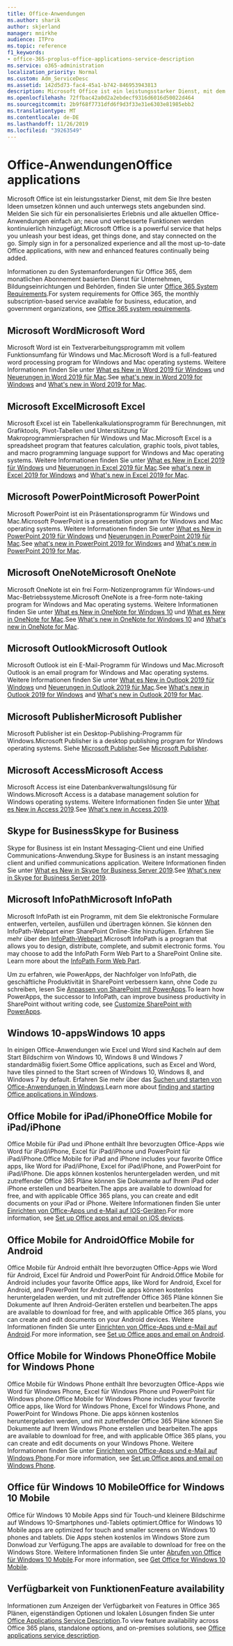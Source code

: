 ```yaml
---
title: Office-Anwendungen
ms.author: sharik
author: skjerland
manager: mnirkhe
audience: ITPro
ms.topic: reference
f1_keywords:
- office-365-proplus-office-applications-service-description
ms.service: o365-administration
localization_priority: Normal
ms.custom: Adm_ServiceDesc
ms.assetid: 142d5d73-fac4-45a1-b742-846953943813
description: Microsoft Office ist ein leistungsstarker Dienst, mit dem Sie Ihre besten Ideen umsetzen können und auch unterwegs stets angebunden sind. Melden Sie sich für ein personalisiertes Erlebnis und alle aktuellen Office-Anwendungen einfach an; neue und verbesserte Funktionen werden kontinuierlich hinzugefügt.
ms.openlocfilehash: 72ffbac42a0d2a2ebdecf9316d6016d50022d464
ms.sourcegitcommit: 2b9f68f7731dfd6f9d3f33e31e6303e81985ebb2
ms.translationtype: MT
ms.contentlocale: de-DE
ms.lasthandoff: 11/26/2019
ms.locfileid: "39263549"
---
```

# <a name="office-applications"></a><span data-ttu-id="6ef84-104">Office-Anwendungen</span><span class="sxs-lookup"><span data-stu-id="6ef84-104">Office applications</span></span>

<span data-ttu-id="6ef84-p102">Microsoft Office ist ein leistungsstarker Dienst, mit dem Sie Ihre besten Ideen umsetzen können und auch unterwegs stets angebunden sind. Melden Sie sich für ein personalisiertes Erlebnis und alle aktuellen Office-Anwendungen einfach an; neue und verbesserte Funktionen werden kontinuierlich hinzugefügt.</span><span class="sxs-lookup"><span data-stu-id="6ef84-p102">Microsoft Office is a powerful service that helps you unleash your best ideas, get things done, and stay connected on the go. Simply sign in for a personalized experience and all the most up-to-date Office applications, with new and enhanced features continually being added.</span></span>
  
<span data-ttu-id="6ef84-107">Informationen zu den Systemanforderungen für Office 365, dem monatlichen Abonnement basierten Dienst für Unternehmen, Bildungseinrichtungen und Behörden, finden Sie unter [Office 365 System Requirements](https://products.office.com/office-system-requirements/#Office365forBEG).</span><span class="sxs-lookup"><span data-stu-id="6ef84-107">For system requirements for Office 365, the monthly subscription-based service available for business, education, and government organizations, see [Office 365 system requirements](https://products.office.com/office-system-requirements/#Office365forBEG).</span></span>
  
## <a name="microsoft-word"></a><span data-ttu-id="6ef84-108">Microsoft Word</span><span class="sxs-lookup"><span data-stu-id="6ef84-108">Microsoft Word</span></span>

<span data-ttu-id="6ef84-109">Microsoft Word ist ein Textverarbeitungsprogramm mit vollem Funktionsumfang für Windows und Mac.</span><span class="sxs-lookup"><span data-stu-id="6ef84-109">Microsoft Word is a full-featured word processing program for Windows and Mac operating systems.</span></span> <span data-ttu-id="6ef84-110">Weitere Informationen finden Sie unter [What es New in Word 2019 für Windows](https://support.office.com/article/what-s-new-in-word-2019-for-windows-d3d31e5e-2bb8-4433-80bb-08279beef4b3) und [Neuerungen in Word 2019 für Mac](https://support.office.com/article/what-s-new-in-word-2019-for-mac-247e0cd4-a758-4b42-a157-42eb8853aef5).</span><span class="sxs-lookup"><span data-stu-id="6ef84-110">See [what's new in Word 2019 for Windows](https://support.office.com/article/what-s-new-in-word-2019-for-windows-d3d31e5e-2bb8-4433-80bb-08279beef4b3) and [What's new in Word 2019 for Mac](https://support.office.com/article/what-s-new-in-word-2019-for-mac-247e0cd4-a758-4b42-a157-42eb8853aef5).</span></span>
  
## <a name="microsoft-excel"></a><span data-ttu-id="6ef84-111">Microsoft Excel</span><span class="sxs-lookup"><span data-stu-id="6ef84-111">Microsoft Excel</span></span>

<span data-ttu-id="6ef84-112">Microsoft Excel ist ein Tabellenkalkulationsprogramm für Berechnungen, mit Grafiktools, Pivot-Tabellen und Unterstützung für Makroprogrammiersprachen für Windows und Mac.</span><span class="sxs-lookup"><span data-stu-id="6ef84-112">Microsoft Excel is a spreadsheet program that features calculation, graphic tools, pivot tables, and macro programming language support for Windows and Mac operating systems.</span></span> <span data-ttu-id="6ef84-113">Weitere Informationen finden Sie unter [What es New in Excel 2019 für Windows](https://support.office.com/article/what-s-new-in-excel-2019-for-windows-5a201203-1155-4055-82a5-82bf0994631f) und [Neuerungen in Excel 2019 für Mac](https://support.office.com/article/what-s-new-in-excel-2019-for-mac-5ce129d3-9e5c-417f-9545-fb6f7b72674d).</span><span class="sxs-lookup"><span data-stu-id="6ef84-113">See [what's new in Excel 2019 for Windows](https://support.office.com/article/what-s-new-in-excel-2019-for-windows-5a201203-1155-4055-82a5-82bf0994631f) and [What's new in Excel 2019 for Mac](https://support.office.com/article/what-s-new-in-excel-2019-for-mac-5ce129d3-9e5c-417f-9545-fb6f7b72674d).</span></span>
  
## <a name="microsoft-powerpoint"></a><span data-ttu-id="6ef84-114">Microsoft PowerPoint</span><span class="sxs-lookup"><span data-stu-id="6ef84-114">Microsoft PowerPoint</span></span>

<span data-ttu-id="6ef84-115">Microsoft PowerPoint ist ein Präsentationsprogramm für Windows und Mac.</span><span class="sxs-lookup"><span data-stu-id="6ef84-115">Microsoft PowerPoint is a presentation program for Windows and Mac operating systems.</span></span> <span data-ttu-id="6ef84-116">Weitere Informationen finden Sie unter [What es New in PowerPoint 2019 für Windows](https://support.office.com/article/what-s-new-in-powerpoint-2019-for-windows-8355a56a-f643-42d2-8454-784fa9b3d109) und [Neuerungen in PowerPoint 2019 für Mac](https://support.office.com/article/what-s-new-in-powerpoint-2019-for-mac-5038ba79-48c5-40f0-adff-11489e5d6fed).</span><span class="sxs-lookup"><span data-stu-id="6ef84-116">See [what's new in PowerPoint 2019 for Windows](https://support.office.com/article/what-s-new-in-powerpoint-2019-for-windows-8355a56a-f643-42d2-8454-784fa9b3d109) and [What's new in PowerPoint 2019 for Mac](https://support.office.com/article/what-s-new-in-powerpoint-2019-for-mac-5038ba79-48c5-40f0-adff-11489e5d6fed).</span></span>
  
## <a name="microsoft-onenote"></a><span data-ttu-id="6ef84-117">Microsoft OneNote</span><span class="sxs-lookup"><span data-stu-id="6ef84-117">Microsoft OneNote</span></span>

<span data-ttu-id="6ef84-118">Microsoft OneNote ist ein frei Form-Notizenprogramm für Windows-und Mac-Betriebssysteme.</span><span class="sxs-lookup"><span data-stu-id="6ef84-118">Microsoft OneNote is a free-form note-taking program for Windows and Mac operating systems.</span></span> <span data-ttu-id="6ef84-119">Weitere Informationen finden Sie unter [What es New in OneNote for Windows 10](https://support.office.com/article/what-s-new-in-onenote-for-windows-10-1477d5de-f4fd-4943-b18a-ff17091161ea) und [What es New in OneNote for Mac](https://support.office.com/article/see-what-s-new-in-onenote-for-mac-c82d3f15-252f-452a-89ba-e09fbe418829).</span><span class="sxs-lookup"><span data-stu-id="6ef84-119">See [What's new in OneNote for Windows 10](https://support.office.com/article/what-s-new-in-onenote-for-windows-10-1477d5de-f4fd-4943-b18a-ff17091161ea) and [What's new in OneNote for Mac](https://support.office.com/article/see-what-s-new-in-onenote-for-mac-c82d3f15-252f-452a-89ba-e09fbe418829).</span></span>
  
## <a name="microsoft-outlook"></a><span data-ttu-id="6ef84-120">Microsoft Outlook</span><span class="sxs-lookup"><span data-stu-id="6ef84-120">Microsoft Outlook</span></span>

<span data-ttu-id="6ef84-121">Microsoft Outlook ist ein E-Mail-Programm für Windows und Mac.</span><span class="sxs-lookup"><span data-stu-id="6ef84-121">Microsoft Outlook is an email program for Windows and Mac operating systems.</span></span> <span data-ttu-id="6ef84-122">Weitere Informationen finden Sie unter [What es New in Outlook 2019 für Windows](https://support.office.com/article/what-s-new-in-outlook-2019-for-windows-0c64df36-0908-4ff6-a7fc-573a62800525) und [Neuerungen in Outlook 2019 für Mac](https://support.office.com/article/what-s-new-in-outlook-2019-for-mac-05736033-f99e-4cb2-88aa-01e979b0736b).</span><span class="sxs-lookup"><span data-stu-id="6ef84-122">See [What's new in Outlook 2019 for Windows](https://support.office.com/article/what-s-new-in-outlook-2019-for-windows-0c64df36-0908-4ff6-a7fc-573a62800525) and [What's new in Outlook 2019 for Mac](https://support.office.com/article/what-s-new-in-outlook-2019-for-mac-05736033-f99e-4cb2-88aa-01e979b0736b).</span></span>
  
## <a name="microsoft-publisher"></a><span data-ttu-id="6ef84-123">Microsoft Publisher</span><span class="sxs-lookup"><span data-stu-id="6ef84-123">Microsoft Publisher</span></span>

<span data-ttu-id="6ef84-124">Microsoft Publisher ist ein Desktop-Publishing-Programm für Windows.</span><span class="sxs-lookup"><span data-stu-id="6ef84-124">Microsoft Publisher is a desktop publishing program for Windows operating systems.</span></span> <span data-ttu-id="6ef84-125">Siehe [Microsoft Publisher](https://products.office.com/publisher).</span><span class="sxs-lookup"><span data-stu-id="6ef84-125">See [Microsoft Publisher](https://products.office.com/publisher).</span></span>
  
## <a name="microsoft-access"></a><span data-ttu-id="6ef84-126">Microsoft Access</span><span class="sxs-lookup"><span data-stu-id="6ef84-126">Microsoft Access</span></span>

<span data-ttu-id="6ef84-127">Microsoft Access ist eine Datenbankverwaltungslösung für Windows.</span><span class="sxs-lookup"><span data-stu-id="6ef84-127">Microsoft Access is a database management solution for Windows operating systems.</span></span> <span data-ttu-id="6ef84-128">Weitere Informationen finden Sie unter [What es New in Access 2019](https://support.office.com/article/what-s-new-in-access-2019-f52c5317-3494-4105-9c56-5a2abb8e0f87).</span><span class="sxs-lookup"><span data-stu-id="6ef84-128">See [What's new in Access 2019](https://support.office.com/article/what-s-new-in-access-2019-f52c5317-3494-4105-9c56-5a2abb8e0f87).</span></span>
  
## <a name="skype-for-business"></a><span data-ttu-id="6ef84-129">Skype for Business</span><span class="sxs-lookup"><span data-stu-id="6ef84-129">Skype for Business</span></span>

<span data-ttu-id="6ef84-130">Skype for Business ist ein Instant Messaging-Client und eine Unified Communications-Anwendung.</span><span class="sxs-lookup"><span data-stu-id="6ef84-130">Skype for Business is an instant messaging client and unified communications application.</span></span> <span data-ttu-id="6ef84-131">Weitere Informationen finden Sie unter [What es New in Skype for Business Server 2019](https://docs.microsoft.com/skypeforbusiness/whats-new).</span><span class="sxs-lookup"><span data-stu-id="6ef84-131">See [What's new in Skype for Business Server 2019](https://docs.microsoft.com/skypeforbusiness/whats-new).</span></span>
  
## <a name="microsoft-infopath"></a><span data-ttu-id="6ef84-132">Microsoft InfoPath</span><span class="sxs-lookup"><span data-stu-id="6ef84-132">Microsoft InfoPath</span></span>

<span data-ttu-id="6ef84-p111">Microsoft InfoPath ist ein Programm, mit dem Sie elektronische Formulare entwerfen, verteilen, ausfüllen und übertragen können. Sie können den InfoPath-Webpart einer SharePoint Online-Site hinzufügen. Erfahren Sie mehr über den [InfoPath-Webpart](https://go.microsoft.com/fwlink/p/?LinkId=271687).</span><span class="sxs-lookup"><span data-stu-id="6ef84-p111">Microsoft InfoPath is a program that allows you to design, distribute, complete, and submit electronic forms. You may choose to add the InfoPath Form Web Part to a SharePoint Online site. Learn more about the [InfoPath Form Web Part](https://go.microsoft.com/fwlink/p/?LinkId=271687).</span></span>

<span data-ttu-id="6ef84-136">Um zu erfahren, wie PowerApps, der Nachfolger von InfoPath, die geschäftliche Produktivität in SharePoint verbessern kann, ohne Code zu schreiben, lesen Sie [Anpassen von SharePoint mit PowerApps](https://powerapps.microsoft.com/infopath/).</span><span class="sxs-lookup"><span data-stu-id="6ef84-136">To learn how PowerApps, the successor to InfoPath, can improve business productivity in SharePoint without writing code, see [Customize SharePoint with PowerApps](https://powerapps.microsoft.com/infopath/).</span></span>
  
## <a name="windows-10-apps"></a><span data-ttu-id="6ef84-137">Windows 10-apps</span><span class="sxs-lookup"><span data-stu-id="6ef84-137">Windows 10 apps</span></span>

<span data-ttu-id="6ef84-138">In einigen Office-Anwendungen wie Excel und Word sind Kacheln auf dem Start Bildschirm von Windows 10, Windows 8 und Windows 7 standardmäßig fixiert.</span><span class="sxs-lookup"><span data-stu-id="6ef84-138">Some Office applications, such as Excel and Word, have tiles pinned to the Start screen of Windows 10, Windows 8, and Windows 7 by default.</span></span> <span data-ttu-id="6ef84-139">Erfahren Sie mehr über das [Suchen und starten von Office-Anwendungen in Windows](https://support.office.com/article/can-t-find-office-applications-in-windows-10-windows-8-or-windows-7-907ce545-6ae8-459b-8d9d-de6764a635d6?ocmsassetID=HA103581103&CTT=1&CorrelationId=03707eae-b946-462a-b3c6-f0fc04f55611&ui=en-US&rs=en-US&ad=US#ID0EAABAAA=Windows_8.1_or_Windows_8).</span><span class="sxs-lookup"><span data-stu-id="6ef84-139">Learn more about [finding and starting Office applications in Windows](https://support.office.com/article/can-t-find-office-applications-in-windows-10-windows-8-or-windows-7-907ce545-6ae8-459b-8d9d-de6764a635d6?ocmsassetID=HA103581103&CTT=1&CorrelationId=03707eae-b946-462a-b3c6-f0fc04f55611&ui=en-US&rs=en-US&ad=US#ID0EAABAAA=Windows_8.1_or_Windows_8).</span></span>
  
## <a name="office-mobile-for-ipadiphone"></a><span data-ttu-id="6ef84-140">Office Mobile for iPad/iPhone</span><span class="sxs-lookup"><span data-stu-id="6ef84-140">Office Mobile for iPad/iPhone</span></span>

<span data-ttu-id="6ef84-141">Office Mobile für iPad und iPhone enthält Ihre bevorzugten Office-Apps wie Word für iPad/iPhone, Excel für iPad/iPhone und PowerPoint für iPad/iPhone.</span><span class="sxs-lookup"><span data-stu-id="6ef84-141">Office Mobile for iPad and iPhone includes your favorite Office apps, like Word for iPad/iPhone, Excel for iPad/iPhone, and PowerPoint for iPad/iPhone.</span></span> <span data-ttu-id="6ef84-142">Die apps können kostenlos heruntergeladen werden, und mit zutreffender Office 365 Pläne können Sie Dokumente auf Ihrem iPad oder iPhone erstellen und bearbeiten.</span><span class="sxs-lookup"><span data-stu-id="6ef84-142">The apps are available to download for free, and with applicable Office 365 plans, you can create and edit documents on your iPad or iPhone.</span></span> <span data-ttu-id="6ef84-143">Weitere Informationen finden Sie unter [Einrichten von Office-Apps und e-Mail auf IOS-Geräten](https://support.office.com/article/set-up-office-apps-and-email-on-ios-devices-0402b37e-49c4-4419-a030-f34c2013041f?ui=en-US&rs=en-US&ad=US).</span><span class="sxs-lookup"><span data-stu-id="6ef84-143">For more information, see [Set up Office apps and email on iOS devices](https://support.office.com/article/set-up-office-apps-and-email-on-ios-devices-0402b37e-49c4-4419-a030-f34c2013041f?ui=en-US&rs=en-US&ad=US).</span></span>

## <a name="office-mobile-for-android"></a><span data-ttu-id="6ef84-144">Office Mobile for Android</span><span class="sxs-lookup"><span data-stu-id="6ef84-144">Office Mobile for Android</span></span>

<span data-ttu-id="6ef84-145">Office Mobile für Android enthält Ihre bevorzugten Office-Apps wie Word für Android, Excel für Android und PowerPoint für Android.</span><span class="sxs-lookup"><span data-stu-id="6ef84-145">Office Mobile for Android includes your favorite Office apps, like Word for Android, Excel for Android, and PowerPoint for Android.</span></span> <span data-ttu-id="6ef84-146">Die apps können kostenlos heruntergeladen werden, und mit zutreffender Office 365 Pläne können Sie Dokumente auf Ihren Android-Geräten erstellen und bearbeiten.</span><span class="sxs-lookup"><span data-stu-id="6ef84-146">The apps are available to download for free, and with applicable Office 365 plans, you can create and edit documents on your Android devices.</span></span> <span data-ttu-id="6ef84-147">Weitere Informationen finden Sie unter [Einrichten von Office-Apps und e-Mail auf Android](https://support.office.com/article/set-up-office-apps-and-email-on-android-6ef2ebf2-fc2d-474a-be4a-5a801365c87f?ui=en-US&rs=en-US&ad=US).</span><span class="sxs-lookup"><span data-stu-id="6ef84-147">For more information, see [Set up Office apps and email on Android](https://support.office.com/article/set-up-office-apps-and-email-on-android-6ef2ebf2-fc2d-474a-be4a-5a801365c87f?ui=en-US&rs=en-US&ad=US).</span></span>

## <a name="office-mobile-for-windows-phone"></a><span data-ttu-id="6ef84-148">Office Mobile for Windows Phone</span><span class="sxs-lookup"><span data-stu-id="6ef84-148">Office Mobile for Windows Phone</span></span>

<span data-ttu-id="6ef84-149">Office Mobile für Windows Phone enthält Ihre bevorzugten Office-Apps wie Word für Windows Phone, Excel für Windows Phone und PowerPoint für Windows phone.</span><span class="sxs-lookup"><span data-stu-id="6ef84-149">Office Mobile for Windows Phone includes your favorite Office apps, like Word for Windows Phone, Excel for Windows Phone, and PowerPoint for Windows Phone.</span></span> <span data-ttu-id="6ef84-150">Die apps können kostenlos heruntergeladen werden, und mit zutreffender Office 365 Pläne können Sie Dokumente auf Ihrem Windows Phone erstellen und bearbeiten.</span><span class="sxs-lookup"><span data-stu-id="6ef84-150">The apps are available to download for free, and with applicable Office 365 plans, you can create and edit documents on your Windows Phone.</span></span> <span data-ttu-id="6ef84-151">Weitere Informationen finden Sie unter [Einrichten von Office-Apps und e-Mail auf Windows Phone](https://support.office.com/article/set-up-office-apps-and-email-on-windows-phone-9bccc8b8-a321-4d0d-a45e-6e06a3438e43?ui=en-US&rs=en-US&ad=US).</span><span class="sxs-lookup"><span data-stu-id="6ef84-151">For more information, see [Set up Office apps and email on Windows Phone](https://support.office.com/article/set-up-office-apps-and-email-on-windows-phone-9bccc8b8-a321-4d0d-a45e-6e06a3438e43?ui=en-US&rs=en-US&ad=US).</span></span>

## <a name="office-for-windows-10-mobile"></a><span data-ttu-id="6ef84-152">Office für Windows 10 Mobile</span><span class="sxs-lookup"><span data-stu-id="6ef84-152">Office for Windows 10 Mobile</span></span>

<span data-ttu-id="6ef84-153">Office für Windows 10 Mobile Apps sind für Touch-und kleinere Bildschirme auf Windows 10-Smartphones und-Tablets optimiert.</span><span class="sxs-lookup"><span data-stu-id="6ef84-153">Office for Windows 10 Mobile apps are optimized for touch and smaller screens on Windows 10 phones and tablets.</span></span> <span data-ttu-id="6ef84-154">Die Apps stehen kostenlos im Windows Store zum Donwload zur Verfügung.</span><span class="sxs-lookup"><span data-stu-id="6ef84-154">The apps are available to download for free on the Windows Store.</span></span> <span data-ttu-id="6ef84-155">Weitere Informationen finden Sie unter [Abrufen von Office für Windows 10 Mobile](https://products.office.com/mobile/office-mobile-apps-for-windows).</span><span class="sxs-lookup"><span data-stu-id="6ef84-155">For more information, see [Get Office for Windows 10 Mobile](https://products.office.com/mobile/office-mobile-apps-for-windows).</span></span>
  
## <a name="feature-availability"></a><span data-ttu-id="6ef84-156">Verfügbarkeit von Funktionen</span><span class="sxs-lookup"><span data-stu-id="6ef84-156">Feature availability</span></span>

<span data-ttu-id="6ef84-157">Informationen zum Anzeigen der Verfügbarkeit von Features in Office 365 Plänen, eigenständigen Optionen und lokalen Lösungen finden Sie unter [Office Applications Service Description](office-applications-service-description.md).</span><span class="sxs-lookup"><span data-stu-id="6ef84-157">To view feature availability across Office 365 plans, standalone options, and on-premises solutions, see [Office applications service description](office-applications-service-description.md).</span></span>
  
